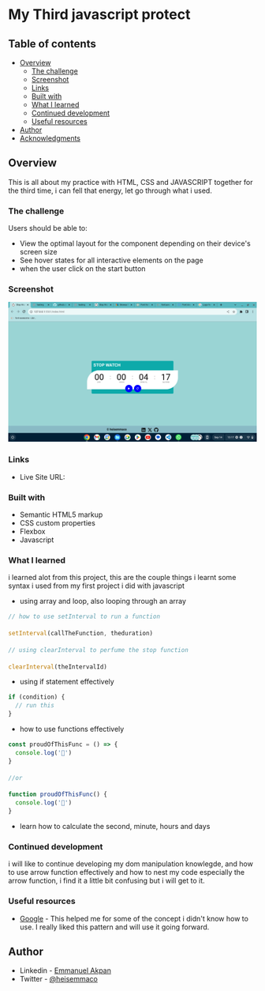 # My Third javascript protect

## Table of contents

- [Overview](#overview)
  - [The challenge](#the-challenge)
  - [Screenshot](#screenshot)
  - [Links](#links)
  - [Built with](#built-with)
  - [What I learned](#what-i-learned)
  - [Continued development](#continued-development)
  - [Useful resources](#useful-resources)
- [Author](#author)
- [Acknowledgments](#acknowledgments)


## Overview
This is all about my practice with HTML, CSS and JAVASCRIPT together for the third time, i can fell that energy, let go through what i used.

### The challenge

Users should be able to:

- View the optimal layout for the component depending on their device's screen size
- See hover states for all interactive elements on the page
- when the user click on the start button

### Screenshot

![](/Screenshot%202023-09-14%2013.17.58.png)

### Links

- Live Site URL: [](https://heisemmaco-dev.github.io/stop-watch-heisemmaco-dev/)

### Built with

- Semantic HTML5 markup
- CSS custom properties
- Flexbox
- Javascript

### What I learned

i learned alot from this project, this are the couple things i learnt some syntax i used from my first project i did with javascript
- using array and loop, also looping through an array

```js
// how to use setInterval to run a function

setInterval(callTheFunction, theduration)

// using clearInterval to perfume the stop function

clearInterval(theIntervalId)

```

- using if statement effectively
```js
if (condition) {
  // run this
}
```
- how to use functions effectively
```js
const proudOfThisFunc = () => {
  console.log('🎉')
}

//or

function proudOfThisFunc() {
  console.log('🎉')
}
```

- learn how to calculate the second, minute, hours and days

### Continued development

i will like to  continue developing my dom manipulation knowlegde, and how to use arrow function effectively and how to nest my code especially the arrow function, i find it a little bit confusing but i will get to it.

### Useful resources

- [Google](https://www.Google.com) - This helped me for some of the concept i didn't know how to use. I really liked this pattern and will use it going forward.

## Author

- Linkedin - [Emmanuel Akpan](https://www.linkedin.com/in/emmanuelakpandev)
- Twitter - [@heisemmaco](https://www.twitter.com/heisemmaco)

